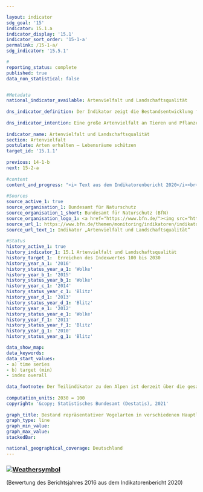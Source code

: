 ```yaml
---

layout: indicator    
sdg_goal: '15'    
indicator: 15.1.a    
indicator_display: '15.1'    
indicator_sort_order: '15-1-a'    
permalink: /15-1-a/    
sdg_indicator: '15.5.1'    

#    
reporting_status: complete    
published: true    
data_non_statistical: false    


#Metadata    
national_indicator_available: Artenvielfalt und Landschaftsqualität    
    
dns_indicator_definition: Der Indikator zeigt die Bestandsentwicklung für 51 ausgewählte Vogelarten in Form eines Index.    
    
dns_indicator_intention: Eine große Artenvielfalt an Tieren und Pflanzen ist eine wesentliche Voraussetzung für einen leistungsfähigen Naturhaushalt und bildet eine wichtige Lebensgrundlage des Menschen. Um die Artenvielfalt und gleichzeitig die Lebensqualität des Menschen zu erhalten, ist das vorläufige Ziel der Bundesregierung ein Indexwert von 100 bis zum Jahr 2030 – ursprünglich sollte dieser Zielwert bereits bis 2015 erreicht werden. Derzeit wird die Höhe dieses Zielwertes im Rahmen eines Forschungsvorhabens überprüft und gegebenenfalls zukünftig auf Basis der neuen Erkenntnisse angepasst.    
    
indicator_name: Artenvielfalt und Landschaftsqualität    
section: Artenvielfalt    
postulate: Arten erhalten – Lebensräume schützen    
target_id: '15.1.1'    
    
previous: 14-1-b    
next: 15-2-a    
    
#content    
content_and_progress: "<i> Text aus dem Indikatorenbericht 2020</i><br><br>Neben Vögeln sind auch andere Arten auf eine Landschaft mit intakten, nachhaltig genutzten Lebensräumen angewiesen, sodass der Indikator indirekt auch die Entwicklung zahlreicher weiterer Arten in der Landschaft und die Nachhaltigkeit der Landnutzung abbildet.<br><br>Der Berechnung des Indikators liegt die Entwicklung der Bestände von 51 Vogelarten zu Grunde, die die wichtigsten Landschafts- und Lebensraumtypen in Deutschland repräsentieren: je zehn Arten für die Teilindikatoren zu Agrarland, zu Siedlungen, zu Binnengewässern, zu Küsten und Meeren sowie elf Arten für Wälder. Aufgrund einer unsicheren Datenlage wird derzeit der Landschaftstyp der Alpen nicht berücksichtigt.<br><br>Die Bestandsgröße je Art wird jährlich aus den Ergebnissen von Programmen des Vogelmonitorings vom Dachverband Deutscher Avifaunisten (DDA) in Zusammenarbeit mit dem Bundesamt für Naturschutz (BfN) berechnet und in Relation zur Größe des Bestandszielwerts gesetzt. Der Bestandszielwert wurde durch ein Expertengremium für jede Vogelart – ursprünglich für das Jahr 2015 – festgelegt. Die historischen Werte für 1970 und 1975 sind rekonstruiert.<br><br>Für jeden Teilindikator wird der arithmetische Mittelwert der Zielerreichungsgrade über alle 10 bzw. 11 ausgewählten Vogelarten gebildet. Der Gesamtindikator errechnet sich aus einer gewichteten Summierung der Teilindikatoren. Die Gewichtung bezieht sich dabei auf den Flächenanteil des jeweiligen Hauptlebensraum- bzw. Landschaftstyps an der Fläche Deutschlands. Die Zielwerte für die Teilindikatoren und den Gesamtindikator wurden vorläufig unverändert auf das Zieljahr 2030 übertragen.<br><br>Der Wert des Indikators für Artenvielfalt und Landschaftsqualität lag im Jahr 1990 deutlich unter den Werten, die für die Jahre 1970 und 1975 rekonstruiert wurden. In den letzten zehn Berichtsjahren (2006 bis 2016) stagnierte der Wert des Indikators und lag im Jahr 2016 bei 70,5&nbsp;% des Zielwerts, verglichen mit 70,2&nbsp;% im Jahr 2006. Bei gleichbleibender Entwicklung wird das Ziel für das Jahr 2030 nicht erreicht werden. <br><br>Im gleichen Zeitraum haben sich die Teilindikatoren für die einzelnen Lebensraumtypen allerdings unterschiedlich entwickelt. Die Teilindikatoren des Agrarlandes (2016: 60,5&nbsp;% des Zielwertes) sowie der Küsten und Meere (2016: 58,0&nbsp;% des Zielwertes) zeigten in den letzten zehn Berichtsjahren einen Abwärtstrend. Hier betrugen die Werte der Teilindikatoren im Jahr 2006&nbsp;68,0&nbsp;% des Zielwertes für das Agrarland und 63,2&nbsp;% für die Küsten und Meere. <br><br>Im Gegensatz dazu haben sich die Teilindikatoren für Wälder, Siedlungen und Binnengewässer in den letzten zehn Berichtsjahren positiv entwickelt. So betrug 2016 der Teilindikator für Wälder 87,5&nbsp;% des Zielwerts im Vergleich zu 78,5&nbsp;% im Jahr 2006. Bei dem Teilindikator Siedlungen stieg der Wert von 65,1&nbsp;% im Jahr 2006 auf 75,5&nbsp;% im Jahr 2016 an. Der Teilindikator Binnengewässer stieg auf 75,0&nbsp;% des Zielwertes im Jahr 2016 an, im Vergleich zu einem Wert von 63,1&nbsp;% im Jahr 2006."    
    
#Sources    
source_active_1: true                    
source_organisation_1: Bundesamt für Naturschutz                    
source_organisation_1_short: Bundesamt für Naturschutz (BfN)                    
source_organisation_logo_1: <a href="https://www.bfn.de/"><img src="https://g205sdgs.github.io/sdg-indicators/public/logos/bfn.png" alt=" Bundesamt für Naturschutz (BfN)" title="Klicken Sie hier um zu der Homepage der Organisation zu gelangen" /></a>                    
source_url_1: https://www.bfn.de/themen/monitoring/indikatoren/indikator-artenvielfalt-und-landschaftsqualitaet.html                        
source_url_text_1: Indikator „Artenvielfalt und Landschaftsqualität“                        
    
#Status    
history_active_1: true
history_indicator_1: 15.1 Artenvielfalt und Landschaftsqualität
history_target_1:  Erreichen des Indexwertes 100 bis 2030
history_year_a_1: '2016'                            
history_status_year_a_1: 'Wolke'
history_year_b_1: '2015'                            
history_status_year_b_1: 'Wolke'
history_year_c_1: '2014'                            
history_status_year_c_1: 'Blitz'
history_year_d_1: '2013'                            
history_status_year_d_1: 'Blitz'
history_year_e_1: '2012'                            
history_status_year_e_1: 'Wolke'
history_year_f_1: '2011'                            
history_status_year_f_1: 'Blitz'
history_year_g_1: '2010'                            
history_status_year_g_1: 'Blitz'    

data_show_map:     
data_keywords:    
data_start_values:     
- a) time series
- b) target (min)
- index overall
    
data_footnote: Der Teilindikator zu den Alpen ist derzeit über die gesamte Datenreihe ausgesetzt. Die historischen Werte für 1970 und 1975 sind rekonstruiert.    
    
computation_units: 2030 = 100    
copyright: '&copy; Statistisches Bundesamt (Destatis), 2021'
    
graph_title: Bestand repräsentativer Vogelarten in verschiedenen Hauptlebensraum- und Landschaftstypen    
graph_type: line    
graph_min_value:     
graph_max_value:     
stackedBar:    

national_geographical_coverage: Deutschland    
---    
```

<div>
  <div class="my-header">
    <h3>
      <a href="https://sustainabledevelopment-deutschland.github.io/status/"><img src="https://g205sdgs.github.io/sdg-indicators/public/Wettersymbole/Wolke.png" title="Der Indikator entwickelt sich zwar in die gewünschte Richtung auf das Ziel zu, bei Fortsetzung der Entwicklung würde das Ziel im Zieljahr aber um mehr als 20&nbsp;% verfehlt" alt="Weathersymbol" />
      </a>
    </h3>
  </div>
  <div class="my-header-note">
    <span> (Bewertung des Berichtsjahres 2016 aus dem Indikatorenbericht 2020)</span>
  </div>
</div>
